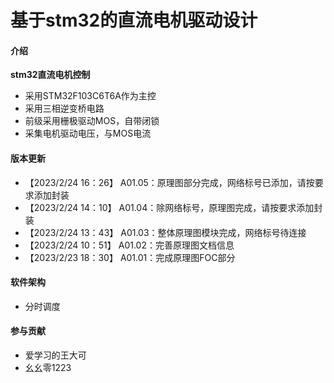 # 基于stm32的直流电机驱动设计

#### 介绍
**stm32直流电机控制**
* 采用STM32F103C6T6A作为主控
* 采用三相逆变桥电路
* 前级采用栅极驱动MOS，自带闭锁
* 采集电机驱动电压，与MOS电流

#### 版本更新
* 【2023/2/24 16：26】 A01.05：原理图部分完成，网络标号已添加，请按要求添加封装
* 【2023/2/24 14：10】 A01.04：除网络标号，原理图完成，请按要求添加封装
* 【2023/2/24 13：43】 A01.03：整体原理图模块完成，网络标号待连接
* 【2023/2/24 10：51】 A01.02：完善原理图文档信息
* 【2023/2/23 18：30】 A01.01：完成原理图FOC部分

#### 软件架构
* 分时调度



#### 参与贡献
* 爱学习的王大可
* 幺幺零1223


